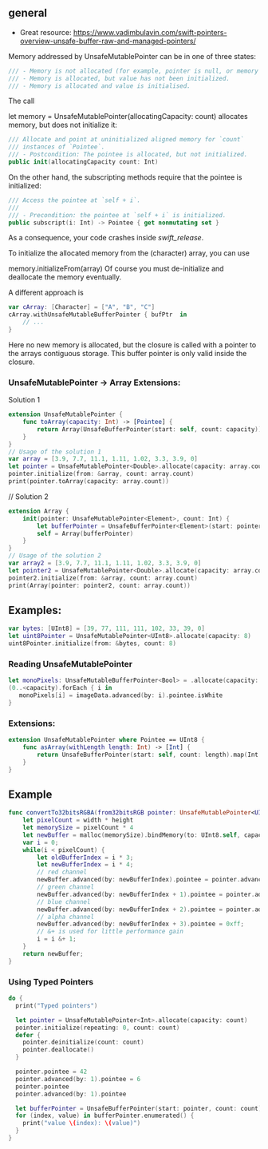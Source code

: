 ## general

- Great resource: https://www.vadimbulavin.com/swift-pointers-overview-unsafe-buffer-raw-and-managed-pointers/

Memory addressed by UnsafeMutablePointer can be in one of three states:

```swift
/// - Memory is not allocated (for example, pointer is null, or memory has been deallocated previously).
/// - Memory is allocated, but value has not been initialized.
/// - Memory is allocated and value is initialised.
```

The call

let memory = UnsafeMutablePointer<Character>(allocatingCapacity: count)
allocates memory, but does not initialize it:

```swift
/// Allocate and point at uninitialized aligned memory for `count`
/// instances of `Pointee`.
/// - Postcondition: The pointee is allocated, but not initialized.
public init(allocatingCapacity count: Int)
```
On the other hand, the subscripting methods require that the pointee is initialized:

```swift
/// Access the pointee at `self + i`.
///
/// - Precondition: the pointee at `self + i` is initialized.
public subscript(i: Int) -> Pointee { get nonmutating set }
```
As a consequence, your code crashes inside _swift_release_.

To initialize the allocated memory from the (character) array, you can use

memory.initializeFrom(array)
Of course you must de-initialize and deallocate the memory eventually.

A different approach is

```swift
var cArray: [Character] = ["A", "B", "C"]
cArray.withUnsafeMutableBufferPointer { bufPtr  in
    // ...
}
```
Here no new memory is allocated, but the closure is called with a pointer to the arrays contiguous storage. This buffer pointer is only valid inside the closure.


### UnsafeMutablePointer -> Array Extensions:
Solution 1
```swift
extension UnsafeMutablePointer {
    func toArray(capacity: Int) -> [Pointee] {
        return Array(UnsafeBufferPointer(start: self, count: capacity))
    }
}
// Usage of the solution 1
var array = [3.9, 7.7, 11.1, 1.11, 1.02, 3.3, 3.9, 0]
let pointer = UnsafeMutablePointer<Double>.allocate(capacity: array.count)
pointer.initialize(from: &array, count: array.count)
print(pointer.toArray(capacity: array.count))
```

// Solution 2
```swift
extension Array {
    init(pointer: UnsafeMutablePointer<Element>, count: Int) {
        let bufferPointer = UnsafeBufferPointer<Element>(start: pointer, count: count)
        self = Array(bufferPointer)
    }
}
// Usage of the solution 2
var array2 = [3.9, 7.7, 11.1, 1.11, 1.02, 3.3, 3.9, 0]
let pointer2 = UnsafeMutablePointer<Double>.allocate(capacity: array.count)
pointer2.initialize(from: &array, count: array.count)
print(Array(pointer: pointer2, count: array.count))
```


## Examples:

```swift
var bytes: [UInt8] = [39, 77, 111, 111, 102, 33, 39, 0]
let uint8Pointer = UnsafeMutablePointer<UInt8>.allocate(capacity: 8)
uint8Pointer.initialize(from: &bytes, count: 8)
```


### Reading UnsafeMutablePointer

```swift
let monoPixels: UnsafeMutableBufferPointer<Bool> = .allocate(capacity: capacity)
(0..<capacity).forEach { i in
   monoPixels[i] = imageData.advanced(by: i).pointee.isWhite
}
```


### Extensions:

```swift
extension UnsafeMutablePointer where Pointee == UInt8 {
    func asArray(withLength length: Int) -> [Int] {
        return UnsafeBufferPointer(start: self, count: length).map(Int.init)
    }
}
```


## Example

```swift
func convertTo32bitsRGBA(from32bitsRGB pointer: UnsafeMutablePointer<UInt8>!, width: Int, height: Int) -> UnsafeMutablePointer<UInt8> {
    let pixelCount = width * height
    let memorySize = pixelCount * 4
    let newBuffer = malloc(memorySize).bindMemory(to: UInt8.self, capacity: width * height)
    var i = 0;
    while(i < pixelCount) {
        let oldBufferIndex = i * 3;
        let newBufferIndex = i * 4;
        // red channel
        newBuffer.advanced(by: newBufferIndex).pointee = pointer.advanced(by: oldBufferIndex).pointee
        // green channel
        newBuffer.advanced(by: newBufferIndex + 1).pointee = pointer.advanced(by: oldBufferIndex + 1).pointee
        // blue channel
        newBuffer.advanced(by: newBufferIndex + 2).pointee = pointer.advanced(by: oldBufferIndex + 2).pointee
        // alpha channel
        newBuffer.advanced(by: newBufferIndex + 3).pointee = 0xff;
        // &+ is used for little performance gain
        i = i &+ 1;
    }
    return newBuffer;
}
```

### Using Typed Pointers
```swift
do {
  print("Typed pointers")

  let pointer = UnsafeMutablePointer<Int>.allocate(capacity: count)
  pointer.initialize(repeating: 0, count: count)
  defer {
    pointer.deinitialize(count: count)
    pointer.deallocate()
  }

  pointer.pointee = 42
  pointer.advanced(by: 1).pointee = 6
  pointer.pointee
  pointer.advanced(by: 1).pointee

  let bufferPointer = UnsafeBufferPointer(start: pointer, count: count)
  for (index, value) in bufferPointer.enumerated() {
    print("value \(index): \(value)")
  }
}
```
